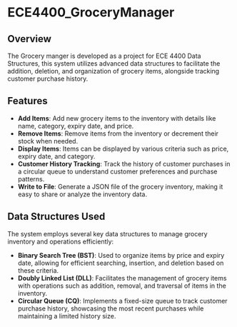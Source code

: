 # ECE4400_GroceryManager
## Overview
The Grocery manger is developed as a project for ECE 4400 Data Structures, this system utilizes advanced data structures to facilitate the addition, deletion, and organization of grocery items, alongside tracking customer purchase history.

## Features
- **Add Items**: Add new grocery items to the inventory with details like name, category, expiry date, and price.
- **Remove Items**: Remove items from the inventory or decrement their stock when needed.
- **Display Items**: Items can be displayed by various criteria such as price, expiry date, and category.
- **Customer History Tracking**: Track the history of customer purchases in a circular queue to understand customer preferences and purchase patterns.
- **Write to File**: Generate a JSON file of the grocery inventory, making it easy to share or analyze the inventory data.

## Data Structures Used
The system employs several key data structures to manage grocery inventory and operations efficiently:

- **Binary Search Tree (BST)**: Used to organize items by price and expiry date, allowing for efficient searching, insertion, and deletion based on these criteria.
- **Doubly Linked List (DLL)**: Facilitates the management of grocery items with operations such as addition, removal, and traversal of items in the inventory.
- **Circular Queue (CQ)**: Implements a fixed-size queue to track customer purchase history, showcasing the most recent purchases while maintaining a limited history size.
